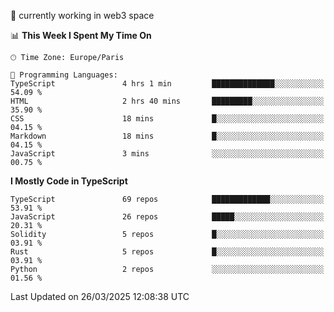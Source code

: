 🔭 currently working in web3 space

<!--START_SECTION:waka-->
📊 **This Week I Spent My Time On** 

```text
🕑︎ Time Zone: Europe/Paris

💬 Programming Languages: 
TypeScript               4 hrs 1 min         ██████████████░░░░░░░░░░░   54.09 % 
HTML                     2 hrs 40 mins       █████████░░░░░░░░░░░░░░░░   35.90 % 
CSS                      18 mins             █░░░░░░░░░░░░░░░░░░░░░░░░   04.15 % 
Markdown                 18 mins             █░░░░░░░░░░░░░░░░░░░░░░░░   04.15 % 
JavaScript               3 mins              ░░░░░░░░░░░░░░░░░░░░░░░░░   00.75 % 
```

**I Mostly Code in TypeScript** 

```text
TypeScript               69 repos            █████████████░░░░░░░░░░░░   53.91 % 
JavaScript               26 repos            █████░░░░░░░░░░░░░░░░░░░░   20.31 % 
Solidity                 5 repos             █░░░░░░░░░░░░░░░░░░░░░░░░   03.91 % 
Rust                     5 repos             █░░░░░░░░░░░░░░░░░░░░░░░░   03.91 % 
Python                   2 repos             ░░░░░░░░░░░░░░░░░░░░░░░░░   01.56 % 
```




 Last Updated on 26/03/2025 12:08:38 UTC
<!--END_SECTION:waka-->
